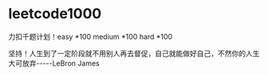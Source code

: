 # leetcode1000
力扣千题计划！easy *100 medium *100  hard *100

坚持！人生到了一定阶段就不用别人再去督促，自己就能做好自己，不然你的人生大可放弃-----LeBron James
